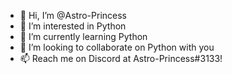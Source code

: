 - 👋 Hi, I’m @Astro-Princess
- 👀 I’m interested in Python
- 🌱 I’m currently learning Python
- 💞️ I’m looking to collaborate on Python with you
- 📫 Reach me on Discord at Astro-Princess#3133!

<!---
Astro-Princess/Astro-Princess is a ✨ special ✨ repository because its `README.md` (this file) appears on your GitHub profile.
You can click the Preview link to take a look at your changes.
--->
